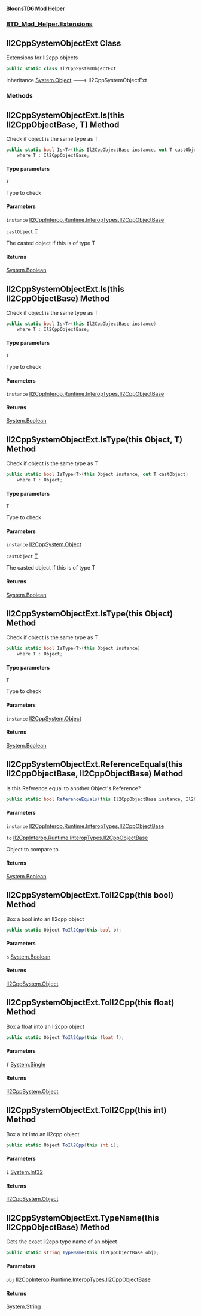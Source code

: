 #### [BloonsTD6 Mod Helper](README.md 'README')
### [BTD_Mod_Helper.Extensions](README.md#BTD_Mod_Helper.Extensions 'BTD_Mod_Helper.Extensions')

## Il2CppSystemObjectExt Class

Extensions for Il2cpp objects

```csharp
public static class Il2CppSystemObjectExt
```

Inheritance [System.Object](https://docs.microsoft.com/en-us/dotnet/api/System.Object 'System.Object') &#129106; Il2CppSystemObjectExt
### Methods

<a name='BTD_Mod_Helper.Extensions.Il2CppSystemObjectExt.Is_T_(thisIl2CppObjectBase,T)'></a>

## Il2CppSystemObjectExt.Is<T>(this Il2CppObjectBase, T) Method

Check if object is the same type as T

```csharp
public static bool Is<T>(this Il2CppObjectBase instance, out T castObject)
    where T : Il2CppObjectBase;
```
#### Type parameters

<a name='BTD_Mod_Helper.Extensions.Il2CppSystemObjectExt.Is_T_(thisIl2CppObjectBase,T).T'></a>

`T`

Type to check
#### Parameters

<a name='BTD_Mod_Helper.Extensions.Il2CppSystemObjectExt.Is_T_(thisIl2CppObjectBase,T).instance'></a>

`instance` [Il2CppInterop.Runtime.InteropTypes.Il2CppObjectBase](https://docs.microsoft.com/en-us/dotnet/api/Il2CppInterop.Runtime.InteropTypes.Il2CppObjectBase 'Il2CppInterop.Runtime.InteropTypes.Il2CppObjectBase')

<a name='BTD_Mod_Helper.Extensions.Il2CppSystemObjectExt.Is_T_(thisIl2CppObjectBase,T).castObject'></a>

`castObject` [T](BTD_Mod_Helper.Extensions.Il2CppSystemObjectExt.md#BTD_Mod_Helper.Extensions.Il2CppSystemObjectExt.Is_T_(thisIl2CppObjectBase,T).T 'BTD_Mod_Helper.Extensions.Il2CppSystemObjectExt.Is<T>(this Il2CppObjectBase, T).T')

The casted object if this is of type T

#### Returns
[System.Boolean](https://docs.microsoft.com/en-us/dotnet/api/System.Boolean 'System.Boolean')

<a name='BTD_Mod_Helper.Extensions.Il2CppSystemObjectExt.Is_T_(thisIl2CppObjectBase)'></a>

## Il2CppSystemObjectExt.Is<T>(this Il2CppObjectBase) Method

Check if object is the same type as T

```csharp
public static bool Is<T>(this Il2CppObjectBase instance)
    where T : Il2CppObjectBase;
```
#### Type parameters

<a name='BTD_Mod_Helper.Extensions.Il2CppSystemObjectExt.Is_T_(thisIl2CppObjectBase).T'></a>

`T`

Type to check
#### Parameters

<a name='BTD_Mod_Helper.Extensions.Il2CppSystemObjectExt.Is_T_(thisIl2CppObjectBase).instance'></a>

`instance` [Il2CppInterop.Runtime.InteropTypes.Il2CppObjectBase](https://docs.microsoft.com/en-us/dotnet/api/Il2CppInterop.Runtime.InteropTypes.Il2CppObjectBase 'Il2CppInterop.Runtime.InteropTypes.Il2CppObjectBase')

#### Returns
[System.Boolean](https://docs.microsoft.com/en-us/dotnet/api/System.Boolean 'System.Boolean')

<a name='BTD_Mod_Helper.Extensions.Il2CppSystemObjectExt.IsType_T_(thisObject,T)'></a>

## Il2CppSystemObjectExt.IsType<T>(this Object, T) Method

Check if object is the same type as T

```csharp
public static bool IsType<T>(this Object instance, out T castObject)
    where T : Object;
```
#### Type parameters

<a name='BTD_Mod_Helper.Extensions.Il2CppSystemObjectExt.IsType_T_(thisObject,T).T'></a>

`T`

Type to check
#### Parameters

<a name='BTD_Mod_Helper.Extensions.Il2CppSystemObjectExt.IsType_T_(thisObject,T).instance'></a>

`instance` [Il2CppSystem.Object](https://docs.microsoft.com/en-us/dotnet/api/Il2CppSystem.Object 'Il2CppSystem.Object')

<a name='BTD_Mod_Helper.Extensions.Il2CppSystemObjectExt.IsType_T_(thisObject,T).castObject'></a>

`castObject` [T](BTD_Mod_Helper.Extensions.Il2CppSystemObjectExt.md#BTD_Mod_Helper.Extensions.Il2CppSystemObjectExt.IsType_T_(thisObject,T).T 'BTD_Mod_Helper.Extensions.Il2CppSystemObjectExt.IsType<T>(this Object, T).T')

The casted object if this is of type T

#### Returns
[System.Boolean](https://docs.microsoft.com/en-us/dotnet/api/System.Boolean 'System.Boolean')

<a name='BTD_Mod_Helper.Extensions.Il2CppSystemObjectExt.IsType_T_(thisObject)'></a>

## Il2CppSystemObjectExt.IsType<T>(this Object) Method

Check if object is the same type as T

```csharp
public static bool IsType<T>(this Object instance)
    where T : Object;
```
#### Type parameters

<a name='BTD_Mod_Helper.Extensions.Il2CppSystemObjectExt.IsType_T_(thisObject).T'></a>

`T`

Type to check
#### Parameters

<a name='BTD_Mod_Helper.Extensions.Il2CppSystemObjectExt.IsType_T_(thisObject).instance'></a>

`instance` [Il2CppSystem.Object](https://docs.microsoft.com/en-us/dotnet/api/Il2CppSystem.Object 'Il2CppSystem.Object')

#### Returns
[System.Boolean](https://docs.microsoft.com/en-us/dotnet/api/System.Boolean 'System.Boolean')

<a name='BTD_Mod_Helper.Extensions.Il2CppSystemObjectExt.ReferenceEquals(thisIl2CppObjectBase,Il2CppObjectBase)'></a>

## Il2CppSystemObjectExt.ReferenceEquals(this Il2CppObjectBase, Il2CppObjectBase) Method

Is this Reference equal to another Object's Reference?

```csharp
public static bool ReferenceEquals(this Il2CppObjectBase instance, Il2CppObjectBase to);
```
#### Parameters

<a name='BTD_Mod_Helper.Extensions.Il2CppSystemObjectExt.ReferenceEquals(thisIl2CppObjectBase,Il2CppObjectBase).instance'></a>

`instance` [Il2CppInterop.Runtime.InteropTypes.Il2CppObjectBase](https://docs.microsoft.com/en-us/dotnet/api/Il2CppInterop.Runtime.InteropTypes.Il2CppObjectBase 'Il2CppInterop.Runtime.InteropTypes.Il2CppObjectBase')

<a name='BTD_Mod_Helper.Extensions.Il2CppSystemObjectExt.ReferenceEquals(thisIl2CppObjectBase,Il2CppObjectBase).to'></a>

`to` [Il2CppInterop.Runtime.InteropTypes.Il2CppObjectBase](https://docs.microsoft.com/en-us/dotnet/api/Il2CppInterop.Runtime.InteropTypes.Il2CppObjectBase 'Il2CppInterop.Runtime.InteropTypes.Il2CppObjectBase')

Object to compare to

#### Returns
[System.Boolean](https://docs.microsoft.com/en-us/dotnet/api/System.Boolean 'System.Boolean')

<a name='BTD_Mod_Helper.Extensions.Il2CppSystemObjectExt.ToIl2Cpp(thisbool)'></a>

## Il2CppSystemObjectExt.ToIl2Cpp(this bool) Method

Box a bool into an Il2cpp object

```csharp
public static Object ToIl2Cpp(this bool b);
```
#### Parameters

<a name='BTD_Mod_Helper.Extensions.Il2CppSystemObjectExt.ToIl2Cpp(thisbool).b'></a>

`b` [System.Boolean](https://docs.microsoft.com/en-us/dotnet/api/System.Boolean 'System.Boolean')

#### Returns
[Il2CppSystem.Object](https://docs.microsoft.com/en-us/dotnet/api/Il2CppSystem.Object 'Il2CppSystem.Object')

<a name='BTD_Mod_Helper.Extensions.Il2CppSystemObjectExt.ToIl2Cpp(thisfloat)'></a>

## Il2CppSystemObjectExt.ToIl2Cpp(this float) Method

Box a float into an Il2cpp object

```csharp
public static Object ToIl2Cpp(this float f);
```
#### Parameters

<a name='BTD_Mod_Helper.Extensions.Il2CppSystemObjectExt.ToIl2Cpp(thisfloat).f'></a>

`f` [System.Single](https://docs.microsoft.com/en-us/dotnet/api/System.Single 'System.Single')

#### Returns
[Il2CppSystem.Object](https://docs.microsoft.com/en-us/dotnet/api/Il2CppSystem.Object 'Il2CppSystem.Object')

<a name='BTD_Mod_Helper.Extensions.Il2CppSystemObjectExt.ToIl2Cpp(thisint)'></a>

## Il2CppSystemObjectExt.ToIl2Cpp(this int) Method

Box a int into an Il2cpp object

```csharp
public static Object ToIl2Cpp(this int i);
```
#### Parameters

<a name='BTD_Mod_Helper.Extensions.Il2CppSystemObjectExt.ToIl2Cpp(thisint).i'></a>

`i` [System.Int32](https://docs.microsoft.com/en-us/dotnet/api/System.Int32 'System.Int32')

#### Returns
[Il2CppSystem.Object](https://docs.microsoft.com/en-us/dotnet/api/Il2CppSystem.Object 'Il2CppSystem.Object')

<a name='BTD_Mod_Helper.Extensions.Il2CppSystemObjectExt.TypeName(thisIl2CppObjectBase)'></a>

## Il2CppSystemObjectExt.TypeName(this Il2CppObjectBase) Method

Gets the exact il2cpp type name of an object

```csharp
public static string TypeName(this Il2CppObjectBase obj);
```
#### Parameters

<a name='BTD_Mod_Helper.Extensions.Il2CppSystemObjectExt.TypeName(thisIl2CppObjectBase).obj'></a>

`obj` [Il2CppInterop.Runtime.InteropTypes.Il2CppObjectBase](https://docs.microsoft.com/en-us/dotnet/api/Il2CppInterop.Runtime.InteropTypes.Il2CppObjectBase 'Il2CppInterop.Runtime.InteropTypes.Il2CppObjectBase')

#### Returns
[System.String](https://docs.microsoft.com/en-us/dotnet/api/System.String 'System.String')